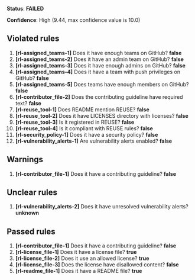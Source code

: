 **Status**: **FAILED**

**Confidence**: High (9.44, max confidence value is 10.0)

## Violated rules

1.  **[rl-assigned_teams-1]** Does it have enough teams on GitHub? **false**
1.  **[rl-assigned_teams-2]** Does it have an admin team on GitHub? **false**
1.  **[rl-assigned_teams-3]** Does it have enough admins on GitHub? **false**
1.  **[rl-assigned_teams-4]** Does it have a team with push privileges on GitHub? **false**
1.  **[rl-assigned_teams-5]** Does teams have enough members on GitHub? **false**
1.  **[rl-contributor_file-2]** Does the contributing guideline have required text? **false**
1.  **[rl-reuse_tool-1]** Does README mention REUSE? **false**
1.  **[rl-reuse_tool-2]** Does it have LICENSES directory with licenses? **false**
1.  **[rl-reuse_tool-3]** Is it registered in REUSE? **false**
1.  **[rl-reuse_tool-4]** Is it compliant with REUSE rules? **false**
1.  **[rl-security_policy-1]** Does it have a security policy? **false**
1.  **[rl-vulnerability_alerts-1]** Are vulnerability alerts enabled? **false**


## Warnings

1.  **[rl-contributor_file-1]** Does it have a contributing guideline? **false**


## Unclear rules

1.  **[rl-vulnerability_alerts-2]** Does it have unresolved vulnerability alerts? **unknown**


## Passed rules

1.  **[rl-contributor_file-1]** Does it have a contributing guideline? **false**
1.  **[rl-license_file-1]** Does it have a license file? **true**
1.  **[rl-license_file-2]** Does it use an allowed license? **true**
1.  **[rl-license_file-3]** Does the license have disallowed content? **false**
1.  **[rl-readme_file-1]** Does it have a README file? **true**

